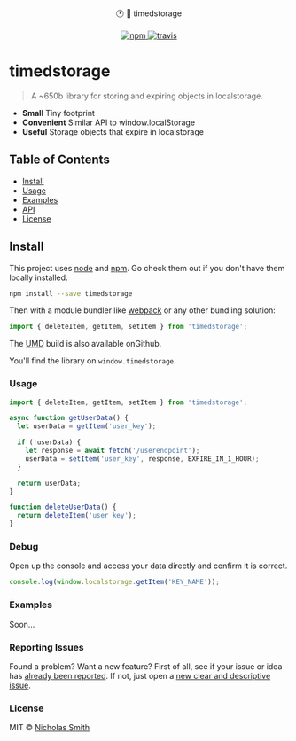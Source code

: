 <p align="center">
  🕐 📁 timedstorage
  <br/>
  <br/>
  <a href="https://www.npmjs.org/package/timedstorage">
    <img src="https://img.shields.io/npm/v/timedstorage.svg?style=flat" alt="npm">
  </a>
  <a href="https://travis-ci.org/fuhton/timedstorage">
    <img src="https://travis-ci.org/fuhton/timedstorage.svg?branch=master" alt="travis">
  </a>
</p>
</p>

# timedstorage

> A ~650b library for storing and expiring objects in localstorage.

- **Small** Tiny footprint
- **Convenient** Similar API to window.localStorage
- **Useful** Storage objects that expire in localstorage

## Table of Contents

- [Install](#install)
- [Usage](#usage)
- [Examples](#examples)
- [API](#api)
- [License](#license)

## Install

This project uses [node](http://nodejs.org) and [npm](https://npmjs.com). Go check them out if you don't have them locally installed.

```sh
npm install --save timedstorage
```

Then with a module bundler like [webpack](https://webpack.js.org) or any other bundling solution:

```js
import { deleteItem, getItem, setItem } from 'timedstorage';
```

The [UMD](https://github.com/umdjs/umd) build is also available onGithub.

You'll find the library on `window.timedstorage`.

### Usage

```js
import { deleteItem, getItem, setItem } from 'timedstorage';

async function getUserData() {
  let userData = getItem('user_key');

  if (!userData) {
    let response = await fetch('/userendpoint');
    userData = setItem('user_key', response, EXPIRE_IN_1_HOUR);
  }

  return userData;
}

function deleteUserData() {
  return deleteItem('user_key');
}
```

### Debug

Open up the console and access your data directly and confirm it is correct.

```js
console.log(window.localstorage.getItem('KEY_NAME'));
```

### Examples

Soon...

### Reporting Issues

Found a problem? Want a new feature? First of all, see if your issue or idea has [already been reported](../../issues).
If not, just open a [new clear and descriptive issue](../../issues/new).

### License

MIT © [Nicholas Smith](https://fuhton.com)
